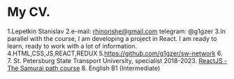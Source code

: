 # My CV.
1.Lepetkin Stanislav
2.e-mail: rhinorishe@gmail.com telegram: @g1gzer
3.In parallel with the course, I am developing a project in React.
I am ready to learn, ready to work with a lot of information.
4.HTML,CSS,JS,REACT,REDUX
5.https://github.com/g1gzer/sw-network
6.
7. St. Petersburg State Transport University, specialist 2018-2023. [ReactJS - The Samurai path course](https://www.youtube.com/watch?v=gb7gMluAeao&list=PLcvhF2Wqh7DNVy1OCUpG3i5lyxyBWhGZ8&index=1)
8. English B1 (Intermediate)

